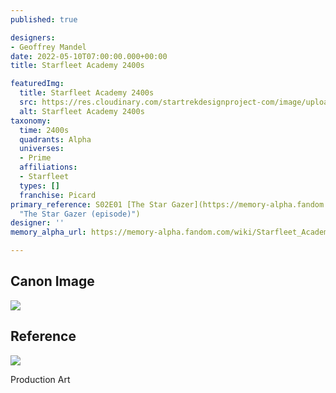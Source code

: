 ```yaml
---
published: true

designers:
- Geoffrey Mandel
date: 2022-05-10T07:00:00.000+00:00
title: Starfleet Academy 2400s

featuredImg:
  title: Starfleet Academy 2400s
  src: https://res.cloudinary.com/startrekdesignproject-com/image/upload/v1652233656/Starfleet-Academy-2400s.png
  alt: Starfleet Academy 2400s
taxonomy:
  time: 2400s
  quadrants: Alpha
  universes:
  - Prime
  affiliations:
  - Starfleet
  types: []
  franchise: Picard
primary_reference: S02E01 [The Star Gazer](https://memory-alpha.fandom.com/wiki/The_Star_Gazer_(episode)
  "The Star Gazer (episode)")
designer: ''
memory_alpha_url: https://memory-alpha.fandom.com/wiki/Starfleet_Academy

---
```

## Canon Image

![](https://res.cloudinary.com/startrekdesignproject-com/image/upload/v1652233754/Starfleet-Academy-Flag-2400s_PIC2x1.jpg)

## Reference

![](https://res.cloudinary.com/startrekdesignproject-com/image/upload/v1652917434/Starfleet-Academy-Flag_Ref.jpg)

Production Art